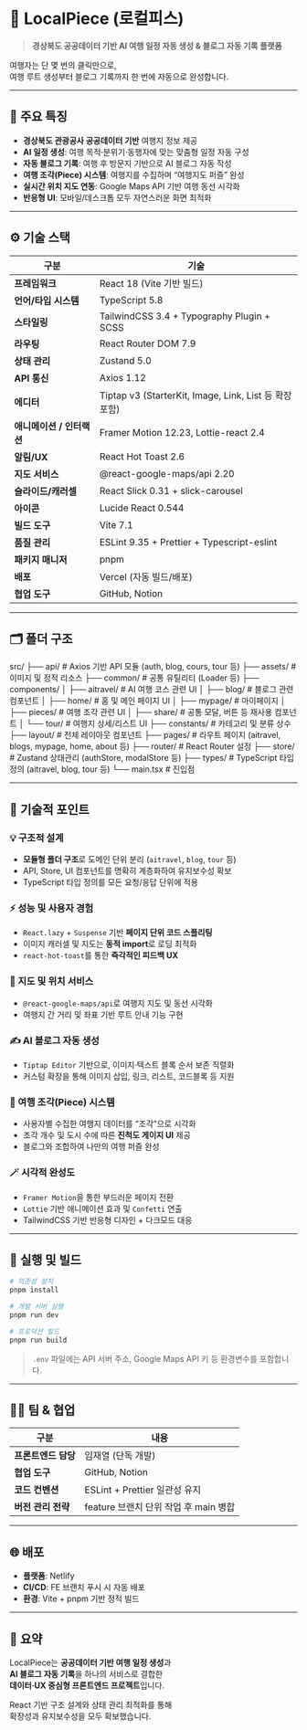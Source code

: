 # 🧩 LocalPiece (로컬피스)

> **경상북도 공공데이터 기반 AI 여행 일정 자동 생성 & 블로그 자동 기록 플랫폼**

여행자는 단 몇 번의 클릭만으로,  
여행 루트 생성부터 블로그 기록까지 한 번에 자동으로 완성합니다.

---

## 🚀 주요 특징

- **경상북도 관광공사 공공데이터 기반** 여행지 정보 제공  
- **AI 일정 생성**: 여행 목적·분위기·동행자에 맞는 맞춤형 일정 자동 구성  
- **자동 블로그 기록**: 여행 후 방문지 기반으로 AI 블로그 자동 작성  
- **여행 조각(Piece) 시스템**: 여행지를 수집하며 “여행지도 퍼즐” 완성  
- **실시간 위치 지도 연동**: Google Maps API 기반 여행 동선 시각화  
- **반응형 UI**: 모바일/데스크톱 모두 자연스러운 화면 최적화  

---

## ⚙️ 기술 스택

| 구분 | 기술 |
|------|------|
| **프레임워크** | React 18 (Vite 기반 빌드) |
| **언어/타입 시스템** | TypeScript 5.8 |
| **스타일링** | TailwindCSS 3.4 + Typography Plugin + SCSS |
| **라우팅** | React Router DOM 7.9 |
| **상태 관리** | Zustand 5.0 |
| **API 통신** | Axios 1.12 |
| **에디터** | Tiptap v3 (StarterKit, Image, Link, List 등 확장 포함) |
| **애니메이션 / 인터랙션** | Framer Motion 12.23, Lottie-react 2.4 |
| **알림/UX** | React Hot Toast 2.6 |
| **지도 서비스** | @react-google-maps/api 2.20 |
| **슬라이드/캐러셀** | React Slick 0.31 + slick-carousel |
| **아이콘** | Lucide React 0.544 |
| **빌드 도구** | Vite 7.1 |
| **품질 관리** | ESLint 9.35 + Prettier + Typescript-eslint |
| **패키지 매니저** | pnpm |
| **배포** | Vercel (자동 빌드/배포) |
| **협업 도구** | GitHub, Notion |

---

## 🗂️ 폴더 구조

src/
├── api/ # Axios 기반 API 모듈 (auth, blog, cours, tour 등)
├── assets/ # 이미지 및 정적 리소스
├── common/ # 공통 유틸리티 (Loader 등)
├── components/
│ ├── aitravel/ # AI 여행 코스 관련 UI
│ ├── blog/ # 블로그 관련 컴포넌트
│ ├── home/ # 홈 및 메인 페이지 UI
│ ├── mypage/ # 마이페이지
│ ├── pieces/ # 여행 조각 관련 UI
│ ├── share/ # 공통 모달, 버튼 등 재사용 컴포넌트
│ └── tour/ # 여행지 상세/리스트 UI
├── constants/ # 카테고리 및 분류 상수
├── layout/ # 전체 레이아웃 컴포넌트
├── pages/ # 라우트 페이지 (aitravel, blogs, mypage, home, about 등)
├── router/ # React Router 설정
├── store/ # Zustand 상태관리 (authStore, modalStore 등)
├── types/ # TypeScript 타입 정의 (aitravel, blog, tour 등)
└── main.tsx # 진입점

---

## 🧠 기술적 포인트

### 💡 구조적 설계
- **모듈형 폴더 구조**로 도메인 단위 분리 (`aitravel`, `blog`, `tour` 등)
- API, Store, UI 컴포넌트를 명확히 계층화하여 유지보수성 확보  
- TypeScript 타입 정의를 모든 요청/응답 단위에 적용

### ⚡ 성능 및 사용자 경험
- `React.lazy` + `Suspense` 기반 **페이지 단위 코드 스플리팅**
- 이미지 캐러셀 및 지도는 **동적 import**로 로딩 최적화  
- `react-hot-toast`를 통한 **즉각적인 피드백 UX**

### 🧭 지도 및 위치 서비스
- `@react-google-maps/api`로 여행지 지도 및 동선 시각화  
- 여행지 간 거리 및 좌표 기반 루트 안내 기능 구현

### ✍️ AI 블로그 자동 생성
- `Tiptap Editor` 기반으로, 이미지·텍스트 블록 순서 보존 직렬화  
- 커스텀 확장을 통해 이미지 삽입, 링크, 리스트, 코드블록 등 지원  

### 🧩 여행 조각(Piece) 시스템
- 사용자별 수집한 여행지 데이터를 “조각”으로 시각화  
- 조각 개수 및 도시 수에 따른 **진척도 게이지 UI** 제공  
- 블로그와 조합하여 나만의 여행 퍼즐 완성

### 🪄 시각적 완성도
- `Framer Motion`을 통한 부드러운 페이지 전환  
- `Lottie` 기반 애니메이션 효과 및 `Confetti` 연출  
- TailwindCSS 기반 반응형 디자인 + 다크모드 대응  

---

## 🧩 실행 및 빌드

```bash
# 의존성 설치
pnpm install

# 개발 서버 실행
pnpm run dev

# 프로덕션 빌드
pnpm run build
```
> `.env` 파일에는 API 서버 주소, Google Maps API 키 등 환경변수를 포함합니다.

---

## 🧑‍💻 팀 & 협업

| 구분 | 내용 |
|------|------|
| **프론트엔드 담당** | 임재열 (단독 개발) |
| **협업 도구** | GitHub, Notion |
| **코드 컨벤션** | ESLint + Prettier 일관성 유지 |
| **버전 관리 전략** | feature 브랜치 단위 작업 후 main 병합 |

---

## 🌐 배포

- **플랫폼**: Netlify  
- **CI/CD**: FE 브랜치 푸시 시 자동 배포  
- **환경**: Vite + pnpm 기반 정적 빌드  

---

## 🏁 요약

LocalPiece는 **공공데이터 기반 여행 일정 생성**과  
**AI 블로그 자동 기록**을 하나의 서비스로 결합한  
**데이터·UX 중심형 프론트엔드 프로젝트**입니다.

React 기반 구조 설계와 상태 관리 최적화를 통해  
확장성과 유지보수성을 모두 확보했습니다.
